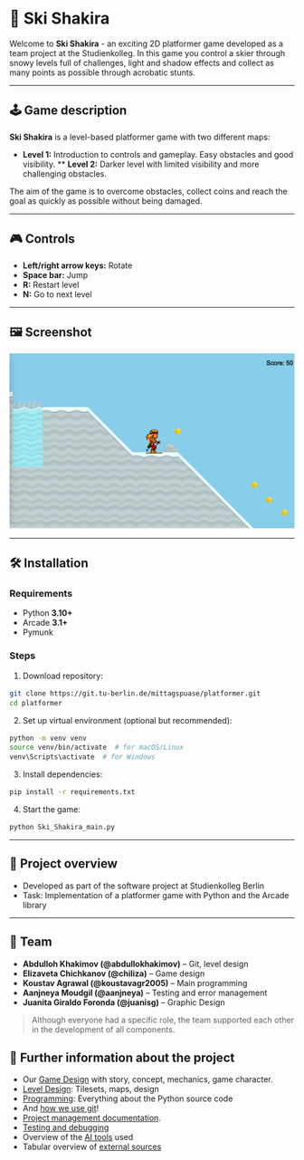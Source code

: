 # 🎿 Ski Shakira

Welcome to **Ski Shakira** - an exciting 2D platformer game developed as a team project at the Studienkolleg. In this game you control a skier through snowy levels full of challenges, light and shadow effects and collect as many points as possible through acrobatic stunts.

---

## 🕹️ Game description

**Ski Shakira** is a level-based platformer game with two different maps:

* **Level 1:** Introduction to controls and gameplay. Easy obstacles and good visibility.
** **Level 2:** Darker level with limited visibility and more challenging obstacles.

The aim of the game is to overcome obstacles, collect coins and reach the goal as quickly as possible without being damaged.

---

## 🎮 Controls

* **Left/right arrow keys:** Rotate
* **Space bar:** Jump
* **R:** Restart level
* **N:** Go to next level


---

## 🖼️ Screenshot

![Screenshot Level 1](assets/screenshot.png)

---

## 🛠️ Installation

### Requirements

* Python **3.10+**
* Arcade **3.1+**
* Pymunk

### Steps

1. Download repository:

```bash
git clone https://git.tu-berlin.de/mittagspuase/platformer.git
cd platformer
```

2. Set up virtual environment (optional but recommended):

```bash
python -m venv venv
source venv/bin/activate  # for macOS/Linux
venv\Scripts\activate  # for Windows
```

3. Install dependencies:

```bash
pip install -r requirements.txt
```

4. Start the game:

```bash
python Ski_Shakira_main.py
```

---

## 📘 Project overview

* Developed as part of the software project at Studienkolleg Berlin
* Task: Implementation of a platformer game with Python and the Arcade library

---

## 👥 Team

* **Abdulloh Khakimov (@abdullokhakimov)** – Git, level design
* **Elizaveta Chichkanov (@chiliza)** – Game design
* **Koustav Agrawal (@koustavagr2005)** – Main programming
* **Aanjneya Moudgil (@aanjneya)** – Testing and error management
* **Juanita Giraldo Foronda (@juanisg)** – Graphic Design

> Although everyone had a specific role, the team supported each other in the development of all components.


## 📄 Further information about the project
- Our [Game Design](docs/game-design.md) with story, concept, mechanics, game character.
- [Level Design](docs/level-design.md): Tilesets, maps, design
- [Programming](docs/implementation.md): Everything about the Python source code
- And [how we use git](docs/git.md)!
- [Project management documentation](docs/project-management.md).
- [Testing and debugging](docs/test.md)
- Overview of the [AI tools](docs/ai.md) used
- Tabular overview of [external sources](docs/references.md)
